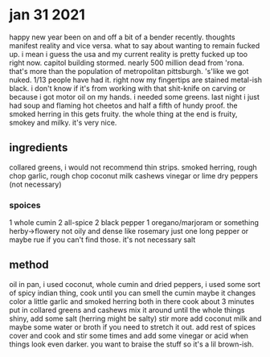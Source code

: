 # jan 31 2021

happy new year
been on and off a bit of a bender recently. thoughts manifest reality and vice versa. what to say about wanting to remain fucked up. i mean i guess the usa and my current reality is pretty fucked up too right now. capitol building stormed. nearly 500 million dead from 'rona. that's more than the population of metropolitan pittsburgh. 's'like we got nuked. 1/13 people have had it. 
right now my fingertips are stained metal-ish black. i don't know if it's from working with that shit-knife on carving or because i got motor oil on my hands. 
i needed some greens. last night i just had soup and flaming hot cheetos and half a fifth of hundy proof.
the smoked herring in this gets fruity. the whole thing at the end is fruity, smokey and milky. it's very nice.

## ingredients

collared greens, i would not recommend thin strips.
smoked herring, rough chop
garlic, rough chop
coconut milk
cashews
vinegar or lime
dry peppers (not necessary)

### spoices
1 whole cumin
2 all-spice
2 black pepper
1 oregano/marjoram or something herby->flowery not oily and dense like rosemary
just one long pepper or maybe rue if you can't find those. it's not necessary 
salt

## method

oil in pan, i used coconut, whole cumin and dried peppers, i used some sort of spicy indian thing, cook until you can smell the cumin maybe it changes color a little
garlic and smoked herring both in there cook about 3 minutes
put in collared greens and cashews mix it around until the whole things shiny, add some salt (herring might be salty) stir more
add coconut milk and maybe some water or broth if you need to stretch it out. 
add rest of spices
cover and cook and stir some times and add some vinegar or acid when things look even darker. you want to braise the stuff so it's a lil brown-ish.
